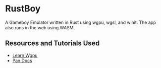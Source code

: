 # RustBoy

A Gameboy Emulator written in Rust using wgpu, wgsl, and winit.
The app also runs in the web using WASM.

## Resources and Tutorials Used

- [Learn Wgpu](https://sotrh.github.io/learn-wgpu/)
- [Pan Docs](https://gbdev.io/pandocs/)